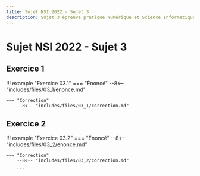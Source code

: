 ```yaml
---
title: Sujet NSI 2022 - Sujet 3
description: Sujet 3 épreuve pratique Numérique et Science Informatique 2022
---
```


# Sujet NSI 2022 - Sujet 3

## Exercice 1

!!! example "Exercice 03.1"
=== "Énoncé"
--8<-- "includes/files/03_1/enonce.md"

    === "Correction"
        --8<-- "includes/files/03_1/correction.md"

## Exercice 2

!!! example "Exercice 03.2"
=== "Énoncé"
--8<-- "includes/files/03_2/enonce.md"

    === "Correction"
        --8<-- "includes/files/03_2/correction.md"

        ```
